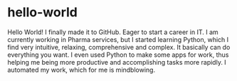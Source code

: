 # hello-world
Hello World! I finally made it to GitHub. Eager to start a career in IT. I am currently working in Pharma services, but I started learning Python, which I find very intuitive, relaxing, comprehensive and complex. It basically can do everything you want. I even used Python to make some apps for work, thus helping me being more productive and accomplishing tasks more rapidly. I automated my work, which for me is mindblowing.
